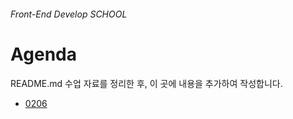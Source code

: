 ###### Front-End Develop SCHOOL

# Agenda

README.md 수업 자료를 정리한 후, 이 곳에 내용을 추가하여 작성합니다.

- [0206](./0206.md)
